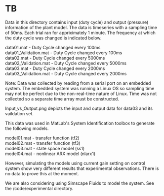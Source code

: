 # TB
Data in this directory contains input (duty cycle) and output (pressure) information of the plant model.  The data is timeseries with a sampling time of 50ms.  Each trial ran for appriximately 1 minute.  The frequency at which the duty cycle was changed is indicated below.  

data01.mat - Duty Cycle changed every 100ms  
data01_Validation.mat - Duty Cycle changed every 100ms  
data02.mat - Duty Cycle changed every 5000ms  
data02_Validation.mat - Duty Cycle changed every 5000ms  
data03.mat - Duty Cycle changed every 2000ms  
data03_Validation.mat - Duty Cycle changed every 2000ms  

Note: Data was collected by reading from a serial port on an embedded system. The embedded system was running a Linux OS so sampling time may not be perfect due to the non-real-time nature of Linux. Time was not collected so a separate time array must be constructed.

Input_vs_Output.png depicts the input and output data for data03 and its vaildation set.

This data was used in MatLab's System Identification toolbox to generate the following models.

model01.mat - transfer function (tf2)  
model02.mat - transfer function (tf3)  
model03.mat - state space model (ss1)  
model04.mat - nonlinear ARX model (nlarx1)  

However, simulating the models using current gain setting on control system show very different results that experimental observations.  There is no data to prove this at the moment.

We are also considering using Simscape Fluids to model the system. See the /code/experimental directory.
